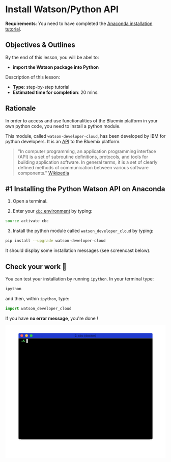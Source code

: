 # Install Watson/Python API

**Requirements**: You need to have completed the [Anaconda installation tutorial](3-anaconda_install.md).

## Objectives & Outlines

By the end of this lesson, you will be abel to:
- **import the Watson package into Python**

Description of this lesson:
- **Type**: step-by-step tutorial
- **Estimated time for completion**: 20 mins.

## Rationale

In order to access and use functionalities of the Bluemix platform in your own python code, you need to install a python module.

This module, called `watson-developer-cloud`, has been developed by IBM for python developers. It is an <abbr title="Application Programming Interface">API</abbr> to the Bluemix platform.

> "In computer programming, an application programming interface (API) is a set of subroutine definitions, protocols, and tools for building application software. In general terms, it is a set of clearly defined methods of communication between various software components." [Wikipedia](https://en.wikipedia.org/wiki/Application_programming_interface)


## \#1 Installing the Python Watson API on Anaconda

1. Open a terminal.

2. Enter your [`cbc` environment](3-anaconda_install.md) by typing:

  ```bash
  source activate cbc
  ```

3. Install the python module called `watson_developer_cloud` by typing:

  ```bash
  pip install --upgrade watson-developer-cloud
  ```

  It should display some installation messages (see screencast below).

## Check your work 💪

You can test your installation by running `ipython`. In your terminal type:

  ```bash
  ipython
  ```

  and then, within `ipython`, type:
  ```python
  import watson_developer_cloud
  ```

  If you have **no error message**, you're done !

  ![watson install and module import](img/watson-pip.gif)
